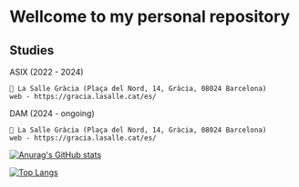 # Wellcome to my personal repository


## Studies

  ASIX (2022 - 2024)
  
    📍 La Salle Gràcia (Plaça del Nord, 14, Gràcia, 08024 Barcelona)
    web - https://gracia.lasalle.cat/es/

  DAM (2024 - ongoing)
  
    📍 La Salle Gràcia (Plaça del Nord, 14, Gràcia, 08024 Barcelona)
    web - https://gracia.lasalle.cat/es/  

[![Anurag's GitHub stats](https://github-readme-stats.vercel.app/api?username=pavell016)](https://github.com/SrGobi/github-readme-stats)

[![Top Langs](https://github-readme-stats.vercel.app/api/top-langs/?username=pavell016)](https://github.com/SrGobi/github-readme-stats)

<!--
**pavell016/pavell016** is a ✨ _special_ ✨ repository because its `README.md` (this file) appears on your GitHub profile.

Here are some ideas to get you started:

- 🔭 I’m currently working on ...
- 🌱 I’m currently learning ...
- 👯 I’m looking to collaborate on ...
- 🤔 I’m looking for help with ...
- 💬 Ask me about ...
- 📫 How to reach me: ...
- 😄 Pronouns: ...
- ⚡ Fun fact: ...
-->
